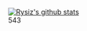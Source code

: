 [![Rysiz's github stats](https://github-readme-stats.vercel.app/api?username=Rysiz&show_icons=true&theme=dark)](https://github.com/anuraghazra/github-readme-stats) <br>
543
